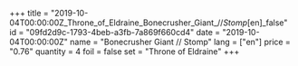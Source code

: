 +++
title = "2019-10-04T00:00:00Z_Throne_of_Eldraine_Bonecrusher_Giant_//_Stomp_[en]_false"
id = "09fd2d9c-1793-4beb-a3fb-7a869f660cd4"
date = "2019-10-04T00:00:00Z"
name = "Bonecrusher Giant // Stomp"
lang = ["en"]
price = "0.76"
quantity = 4
foil = false
set = "Throne of Eldraine"
+++
